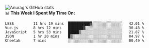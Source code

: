 
![Anurag's GitHub stats](https://github-readme-stats.vercel.app/api?username=supergczh&show_icons=true&theme=radical)
<br />
📊 **This Week I Spent My Time On:**

<!--START_SECTION:waka-->
```text
LESS         11 hrs 19 mins  ██████████▓░░░░░░░░░░░░░░   42.01 % 
Vue.js       8 hrs 12 mins   ███████▓░░░░░░░░░░░░░░░░░   30.48 % 
JavaScript   5 hrs 53 mins   █████▒░░░░░░░░░░░░░░░░░░░   21.87 % 
JSON         1 hr 20 mins    █▒░░░░░░░░░░░░░░░░░░░░░░░   04.97 % 
Cheetah      7 mins          ░░░░░░░░░░░░░░░░░░░░░░░░░   00.49 % 
```
<!--END_SECTION:waka-->
